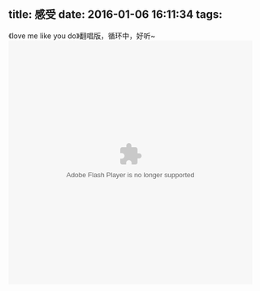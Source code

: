 title: 感受
date: 2016-01-06 16:11:34
tags:
---

《love me like you do》翻唱版，循环中，好听~
<embed type="application/x-shockwave-flash" allowscriptaccess="always" allowfullscreen="true" wmode="transparent" quality="high" height="480" width="480" src="http://video.weibo.com/player/1034:664f869287a7bcece96d76a0936ee560/v.swf"/>

